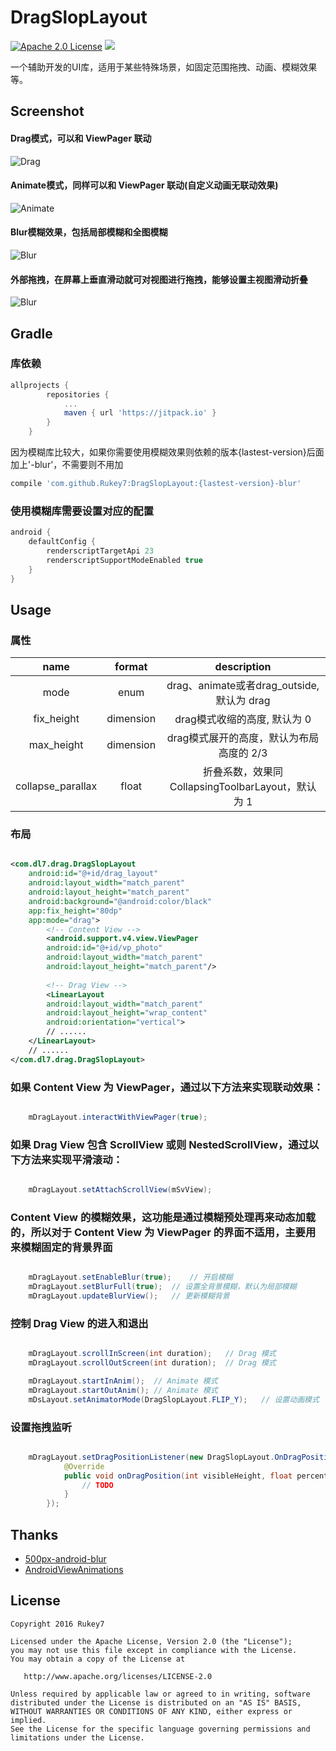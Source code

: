 # DragSlopLayout
[![Apache 2.0 License](https://img.shields.io/badge/license-Apache%202.0-blue.svg?style=flat)](http://www.apache.org/licenses/LICENSE-2.0.html) [![](https://jitpack.io/v/Rukey7/DragSlopLayout.svg)](https://jitpack.io/#Rukey7/DragSlopLayout)

一个辅助开发的UI库，适用于某些特殊场景，如固定范围拖拽、动画、模糊效果等。

Screenshot
---

#### Drag模式，可以和 ViewPager 联动
![Drag](https://raw.githubusercontent.com/Rukey7/ScreenShot/master/DragSlopLayout/drag.gif)

#### Animate模式，同样可以和 ViewPager 联动(自定义动画无联动效果)
![Animate](https://raw.githubusercontent.com/Rukey7/ScreenShot/master/DragSlopLayout/animate.gif)

#### Blur模糊效果，包括局部模糊和全图模糊
![Blur](https://raw.githubusercontent.com/Rukey7/ScreenShot/master/DragSlopLayout/blur.gif)

#### 外部拖拽，在屏幕上垂直滑动就可对视图进行拖拽，能够设置主视图滑动折叠
![Blur](https://raw.githubusercontent.com/Rukey7/ScreenShot/master/DragSlopLayout/drag_out.gif)

Gradle
---

### 库依赖

```gradle
allprojects {
		repositories {
			...
			maven { url 'https://jitpack.io' }
		}
	}
```

因为模糊库比较大，如果你需要使用模糊效果则依赖的版本{lastest-version}后面加上'-blur'，不需要则不用加

```gradle
compile 'com.github.Rukey7:DragSlopLayout:{lastest-version}-blur'
```

### 使用模糊库需要设置对应的配置
```groovy
android {
    defaultConfig {
        renderscriptTargetApi 23
        renderscriptSupportModeEnabled true
    }
}
```

Usage
---

### 属性
|name|format|description|
|:---:|:---:|:---:|
| mode | enum | drag、animate或者drag_outside, 默认为 drag
| fix_height | dimension | drag模式收缩的高度, 默认为 0
| max_height | dimension | drag模式展开的高度，默认为布局高度的 2/3
| collapse_parallax | float | 折叠系数，效果同 CollapsingToolbarLayout，默认为 1


### 布局
```xml

<com.dl7.drag.DragSlopLayout
	android:id="@+id/drag_layout"
	android:layout_width="match_parent"
	android:layout_height="match_parent"
	android:background="@android:color/black"
	app:fix_height="80dp"
	app:mode="drag">
		<!-- Content View -->
		<android.support.v4.view.ViewPager
		android:id="@+id/vp_photo"
		android:layout_width="match_parent"
		android:layout_height="match_parent"/>
		
		<!-- Drag View -->
		<LinearLayout
		android:layout_width="match_parent"
		android:layout_height="wrap_content"
		android:orientation="vertical">
		// ......
	</LinearLayout>
	// ......
</com.dl7.drag.DragSlopLayout>
```
	
### 如果 Content View 为 ViewPager，通过以下方法来实现联动效果：
```java

    mDragLayout.interactWithViewPager(true);
```
### 如果 Drag View 包含 ScrollView 或则 NestedScrollView，通过以下方法来实现平滑滚动：
```java

    mDragLayout.setAttachScrollView(mSvView);
```
### Content View 的模糊效果，这功能是通过模糊预处理再来动态加载的，所以对于 Content View  为 ViewPager 的界面不适用，主要用来模糊固定的背景界面
```java

    mDragLayout.setEnableBlur(true);	// 开启模糊
    mDragLayout.setBlurFull(true);	// 设置全背景模糊，默认为局部模糊
    mDragLayout.updateBlurView();	// 更新模糊背景
```
### 控制 Drag View 的进入和退出
```java

    mDragLayout.scrollInScreen(int duration);	// Drag 模式
    mDragLayout.scrollOutScreen(int duration);	// Drag 模式

    mDragLayout.startInAnim();	// Animate 模式
    mDragLayout.startOutAnim();	// Animate 模式
    mDsLayout.setAnimatorMode(DragSlopLayout.FLIP_Y);	// 设置动画模式
```
### 设置拖拽监听
```java

    mDragLayout.setDragPositionListener(new DragSlopLayout.OnDragPositionListener() {
            @Override
            public void onDragPosition(int visibleHeight, float percent, boolean isUp) {
                // TODO
            }
        });
```
    
Thanks
---

- [500px-android-blur](https://github.com/500px/500px-android-blur)
- [AndroidViewAnimations](https://github.com/daimajia/AndroidViewAnimations)
    
License
-------

    Copyright 2016 Rukey7

    Licensed under the Apache License, Version 2.0 (the "License");
    you may not use this file except in compliance with the License.
    You may obtain a copy of the License at

       http://www.apache.org/licenses/LICENSE-2.0

    Unless required by applicable law or agreed to in writing, software
    distributed under the License is distributed on an "AS IS" BASIS,
    WITHOUT WARRANTIES OR CONDITIONS OF ANY KIND, either express or implied.
    See the License for the specific language governing permissions and
    limitations under the License.
